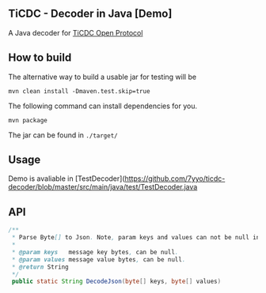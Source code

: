 ## TiCDC - Decoder in Java    [Demo]

A Java decoder for [TiCDC Open Protocol](https://docs.pingcap.com/tidb/stable/ticdc-open-protocol)

## How to build

The alternative way to build a usable jar for testing will be
```shell
mvn clean install -Dmaven.test.skip=true
```
The following command can install dependencies for you.
```shell
mvn package
```
The jar can be found in `./target/`

## Usage
Demo is avaliable in [TestDecoder](https://github.com/7yyo/ticdc-decoder/blob/master/src/main/java/test/TestDecoder.java
## API
```java
/**
 * Parse Byte[] to Json. Note, param keys and values can not be null in same time.
 *
 * @param keys   message key bytes, can be null.
 * @param values message value bytes, can be null.
 * @return String
 */
 public static String DecodeJson(byte[] keys, byte[] values)
```

